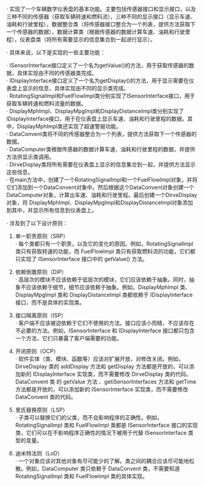· 实现了一个车辆数字仪表盘的基本功能。主要包括传感器接口和显示接口，以及三种不同的传感器（获取车辆转速和燃料流），三种不同的显示接口（显示车速、油耗和行驶里程），数据整合类（将传感器接口整合为一个列表，提供方法获取下一个传感器的数据），数据计算类（根据传感器的数据计算车速、油耗和行驶里程），仪表盘类（将所有需要显示的信息集合到一起进行显示）。  

· 具体来说，以下是实现的一些主要功能：  

· ISensorInterface接口定义了一个名为getValue()的方法，用于获取传感器的数据，具体实现由不同的传感器类完成。  
· IDisplayInterface接口定义了一个名为getDisplay()的方法，用于显示需要在仪表盘上显示的信息，具体实现由不同的显示类完成。  
· RotatingSignalImpl和FuelFlowImpl类分别实现了ISensorInterface接口，用于获取车辆转速和燃料流量的数据。  
· DisplayMphImpl、DisplayMpgImpl和DisplayDistanceImpl类分别实现了IDisplayInterface接口，用于在仪表盘上显示车速、油耗和行驶里程的数据。其中，DisplayMphImpl类还实现了超速警报功能。  
· DataConvent类将不同的传感器整合为一个列表，提供方法获取下一个传感器的数据。  
· DataComputer类根据传感器的数据计算车速、油耗和行驶里程的数据，并提供方法供显示类调用。  
· DirveDisplay类将所有需要在仪表盘上显示的信息集合到一起，并提供方法显示这些信息。  
· 在main方法中，创建了一个RotatingSignalImpl和一个FuelFlowImpl对象，并将它们添加到一个DataConvent对象中。然后根据这个DataConvent对象创建一个DataComputer对象，计算出车速、油耗和行驶里程。最后创建一个DirveDisplay对象，将 DisplayMphImpl、DisplayMpgImpl和DisplayDistanceImpl对象添加到其中，并显示所有信息到仪表盘上。  



· 涉及到了以下设计原则：  

1. 单一职责原则（SRP）  
· 每个类都只有一个职责，以及它的变化的原因。例如，RotatingSignalImpl 类只有获取转速的功能，而 FuelFlowImpl 类只有获取燃料流的功能，它们都只实现了 ISensorInterface 接口中的 getValue() 方法。  

2. 依赖倒置原则（DIP）  
· 高层次的模块不应该依赖于低层次的模块，它们应该依赖于抽象。同时，抽象不应该依赖于细节，细节应该依赖于抽象。例如，DisplayMphImpl 类、DisplayMpgImpl 类和 DisplayDistanceImpl 类都依赖于 IDisplayInterface 接口，而不是具体的实现类。  

3. 接口隔离原则（ISP）  
· 客户端不应该被迫依赖于它们不使用的方法。接口应该小而精，不应该存在不必要的方法。例如，ISensorInterface 和 IDisplayInterface 接口都只包含一个方法，它们只暴露了客户端需要的功能。

4. 开闭原则（OCP）  
· 软件实体（类、模块、函数等）应该对扩展开放，对修改关闭。例如，DirveDisplay 类的 addDisplay 方法和 getDisplay 方法都是开放的，可以添加新的 IDisplayInterface 实现类，而不需要修改 DirveDisplay 类的代码。DataConvent 类 的 getValue 方法 、getiSensorInterfaces 方法和 getTime 方法都是开放的，可以添加新的 ISensorInterface 实现类，而不需要修改 DataConvent 类的代码。

5. 里氏替换原则（LSP）  
· 子类可以替换它们的父类，而不会影响程序的正确性。例如，RotatingSignalImpl 类和 FuelFlowImpl 类都是 ISensorInterface 接口的实现类，它们可以在不影响程序正确性的情况下被用于代替 ISensorInterface 类型的变量。  

6. 迪米特法则（LoD）  
· 一个对象应该对其他对象有尽可能少的了解。类之间的耦合应该尽可能地松散。例如，DataComputer 类只依赖于 DataConvent 类，不需要知道 RotatingSignalImpl 类和 FuelFlowImpl 类的具体实现。